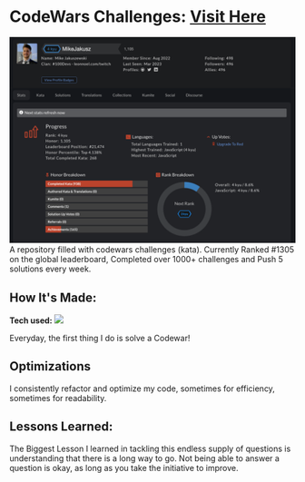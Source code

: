 # CodeWars Challenges: <a target="_blank" href="https://www.codewars.com/users/MikeJakusz" >Visit Here</a>

![alt tag](https://github.com/MikeJakuszewski/Codewars/blob/main/Kyu-8/Screen%20Shot%202023-03-09%20at%203.57.01%20PM.png)
A repository filled with codewars challenges (kata). Currently Ranked #1305 on the global leaderboard, Completed over 1000+ challenges and Push 5 solutions every week.

## How It's Made:

**Tech used:** <img src="https://img.shields.io/static/v1?label=|&message=JAVASCRIPT&color=3c7f5d&style=plastic&logo=javascript"/>

Everyday, the first thing I do is solve a Codewar!

## Optimizations

I consistently refactor and optimize my code, sometimes for efficiency, sometimes for readability.

## Lessons Learned:

The Biggest Lesson I learned in tackling this endless supply of questions is understanding that there is a long way to go. Not being able to answer a question is okay, as long as you take the initiative to improve.
